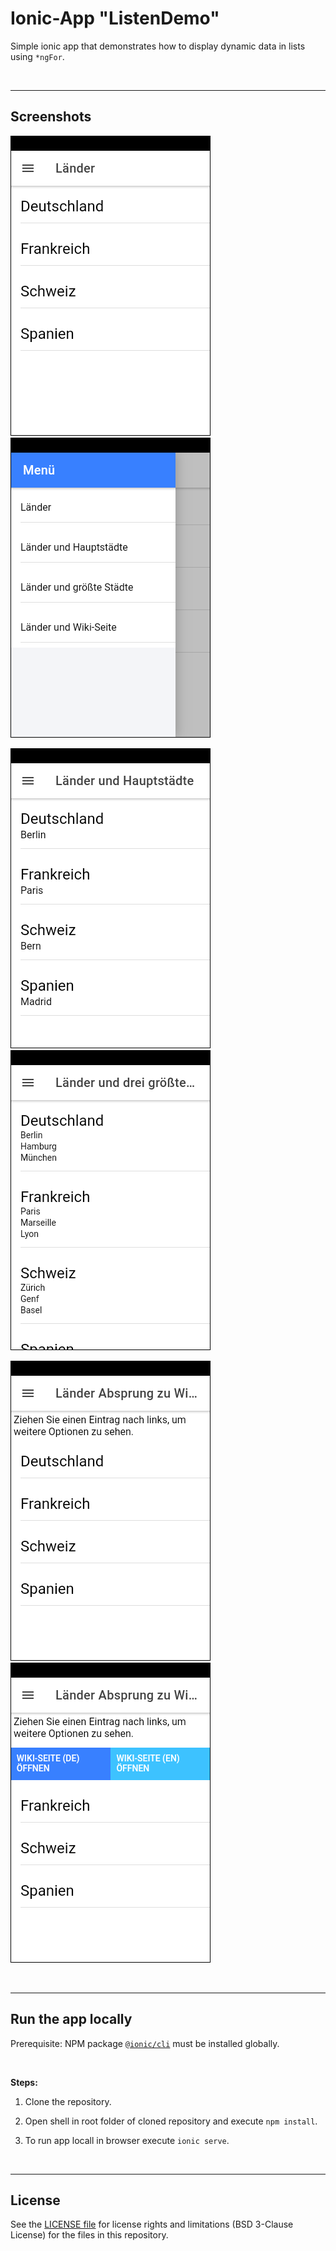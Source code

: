 # Ionic-App "ListenDemo" #

Simple ionic app that demonstrates how to display dynamic data in lists using `*ngFor`.

<br>

----
## Screenshots ##

![Screenshot 1](screenshot_1.png)  ![Screenshot 2](screenshot_2.png)

![Screenshot 3](screenshot_3.png)  ![Screenshot 4](screenshot_4.png)

![Screenshot 5](screenshot_5.png)  ![Screenshot 6](screenshot_6.png)

<br>

----
## Run the app locally ##

Prerequisite: NPM package [`@ionic/cli`](https://www.npmjs.com/package/@ionic/cli) must be installed globally.

<br>

**Steps:**

1. Clone the repository.

2. Open shell in root folder of cloned repository and execute `npm install`.

3. To run app locall in browser execute `ionic serve`.

<br>

----
## License ##

See the [LICENSE file](LICENSE.md) for license rights and limitations (BSD 3-Clause License) for the files in this repository.
